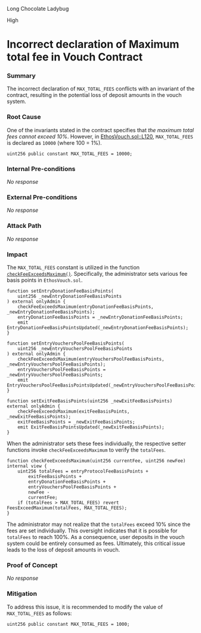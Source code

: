 Long Chocolate Ladybug

High

# Incorrect declaration of Maximum total fee in Vouch Contract

### Summary

The incorrect declaration of `MAX_TOTAL_FEES` conflicts with an invariant of the contract, resulting in the potential loss of deposit amounts in the vouch system.

### Root Cause

One of the invariants stated in the contract specifies that _the maximum total fees cannot exceed 10%_. However, in [EthosVouch.sol::L120](https://github.com/sherlock-audit/2024-11-ethos-network-ii/blob/main/ethos/packages/contracts/contracts/EthosVouch.sol#L120), `MAX_TOTAL_FEES` is declared as `10000` (where 100 = 1%).

```solidity
uint256 public constant MAX_TOTAL_FEES = 10000;
```

### Internal Pre-conditions

_No response_

### External Pre-conditions

_No response_

### Attack Path

_No response_

### Impact

The `MAX_TOTAL_FEES` constant is utilized in the function [`checkFeeExceedsMaximum()`](https://github.com/sherlock-audit/2024-11-ethos-network-ii/blob/main/ethos/packages/contracts/contracts/EthosVouch.sol#L996C3-L1004C4). Specifically, the administrator sets various fee basis points in `EthosVouch.sol`. 

```solidity
function setEntryDonationFeeBasisPoints(
    uint256 _newEntryDonationFeeBasisPoints
) external onlyAdmin {
    checkFeeExceedsMaximum(entryDonationFeeBasisPoints, _newEntryDonationFeeBasisPoints);
    entryDonationFeeBasisPoints = _newEntryDonationFeeBasisPoints;
    emit EntryDonationFeeBasisPointsUpdated(_newEntryDonationFeeBasisPoints);
}
```

```solidity
function setEntryVouchersPoolFeeBasisPoints(
    uint256 _newEntryVouchersPoolFeeBasisPoints
) external onlyAdmin {
    checkFeeExceedsMaximum(entryVouchersPoolFeeBasisPoints, _newEntryVouchersPoolFeeBasisPoints);
    entryVouchersPoolFeeBasisPoints = _newEntryVouchersPoolFeeBasisPoints;
    emit EntryVouchersPoolFeeBasisPointsUpdated(_newEntryVouchersPoolFeeBasisPoints);
}
```

```solidity
function setExitFeeBasisPoints(uint256 _newExitFeeBasisPoints) external onlyAdmin {
    checkFeeExceedsMaximum(exitFeeBasisPoints, _newExitFeeBasisPoints);
    exitFeeBasisPoints = _newExitFeeBasisPoints;
    emit ExitFeeBasisPointsUpdated(_newExitFeeBasisPoints);
}
```

When the administrator sets these fees individually, the respective setter functions invoke `checkFeeExceedsMaximum` to verify the `totalFees`.

```solidity
function checkFeeExceedsMaximum(uint256 currentFee, uint256 newFee) internal view {
    uint256 totalFees = entryProtocolFeeBasisPoints +
        exitFeeBasisPoints +
        entryDonationFeeBasisPoints +
        entryVouchersPoolFeeBasisPoints +
        newFee -
        currentFee;
    if (totalFees > MAX_TOTAL_FEES) revert FeesExceedMaximum(totalFees, MAX_TOTAL_FEES);
}
```

The administrator may not realize that the `totalFees` exceed 10% since the fees are set individually. This oversight indicates that it is possible for `totalFees` to reach 100%. As a consequence, user deposits in the vouch system could be entirely consumed as fees. Ultimately, this critical issue leads to the loss of deposit amounts in vouch.

### Proof of Concept

_No response_

### Mitigation

To address this issue, it is recommended to modify the value of `MAX_TOTAL_FEES` as follows:

```solidity
uint256 public constant MAX_TOTAL_FEES = 1000;
```